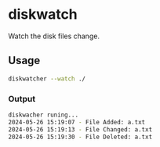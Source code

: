 # diskwatch

Watch the disk files change.

## Usage

```bash
diskwatcher --watch ./
```

### Output

```bash
diskwacher runing...
2024-05-26 15:19:07 - File Added: a.txt
2024-05-26 15:19:13 - File Changed: a.txt
2024-05-26 15:19:30 - File Deleted: a.txt
```
